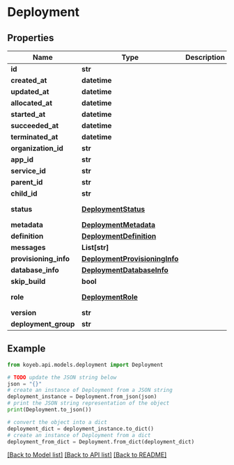 # Deployment


## Properties

Name | Type | Description | Notes
------------ | ------------- | ------------- | -------------
**id** | **str** |  | [optional] 
**created_at** | **datetime** |  | [optional] 
**updated_at** | **datetime** |  | [optional] 
**allocated_at** | **datetime** |  | [optional] 
**started_at** | **datetime** |  | [optional] 
**succeeded_at** | **datetime** |  | [optional] 
**terminated_at** | **datetime** |  | [optional] 
**organization_id** | **str** |  | [optional] 
**app_id** | **str** |  | [optional] 
**service_id** | **str** |  | [optional] 
**parent_id** | **str** |  | [optional] 
**child_id** | **str** |  | [optional] 
**status** | [**DeploymentStatus**](DeploymentStatus.md) |  | [optional] [default to DeploymentStatus.PENDING]
**metadata** | [**DeploymentMetadata**](DeploymentMetadata.md) |  | [optional] 
**definition** | [**DeploymentDefinition**](DeploymentDefinition.md) |  | [optional] 
**messages** | **List[str]** |  | [optional] 
**provisioning_info** | [**DeploymentProvisioningInfo**](DeploymentProvisioningInfo.md) |  | [optional] 
**database_info** | [**DeploymentDatabaseInfo**](DeploymentDatabaseInfo.md) |  | [optional] 
**skip_build** | **bool** |  | [optional] 
**role** | [**DeploymentRole**](DeploymentRole.md) |  | [optional] [default to DeploymentRole.INVALID]
**version** | **str** |  | [optional] 
**deployment_group** | **str** |  | [optional] 

## Example

```python
from koyeb.api.models.deployment import Deployment

# TODO update the JSON string below
json = "{}"
# create an instance of Deployment from a JSON string
deployment_instance = Deployment.from_json(json)
# print the JSON string representation of the object
print(Deployment.to_json())

# convert the object into a dict
deployment_dict = deployment_instance.to_dict()
# create an instance of Deployment from a dict
deployment_from_dict = Deployment.from_dict(deployment_dict)
```
[[Back to Model list]](../README.md#documentation-for-models) [[Back to API list]](../README.md#documentation-for-api-endpoints) [[Back to README]](../README.md)


